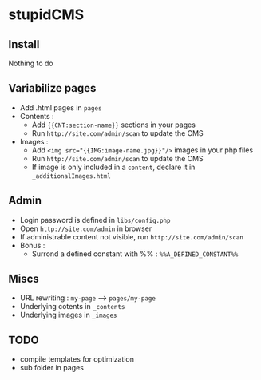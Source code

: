 stupidCMS
=========

Install
-------
Nothing to do

Variabilize pages
-----------------
- Add .html pages in `pages`
- Contents : 
	- Add `{{CNT:section-name}}` sections in your pages
	- Run `http://site.com/admin/scan` to update the CMS
- Images : 
	- Add `<img src="{{IMG:image-name.jpg}}"/>` images in your php files
	- Run `http://site.com/admin/scan` to update the CMS
	- If image is only included in a `content`, declare it in `_additionalImages.html`

Admin
-----
- Login password is defined in `libs/config.php`
- Open `http://site.com/admin` in browser
- If administrable content not visible, run `http://site.com/admin/scan`
- Bonus : 
	- Surrond a defined constant with %% : `%%A_DEFINED_CONSTANT%%`

Miscs
-----
- URL rewriting : `my-page` --> `pages/my-page`
- Underlying cotents in `_contents`
- Underlying images in `_images`

TODO
----
- compile templates for optimization
- sub folder in pages